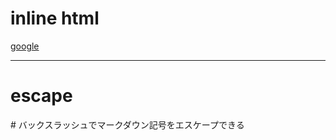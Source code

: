 # inline html  

<a href="http://google.com" target="_blank">google</a>

---
# escape

\# バックスラッシュでマークダウン記号をエスケープできる
